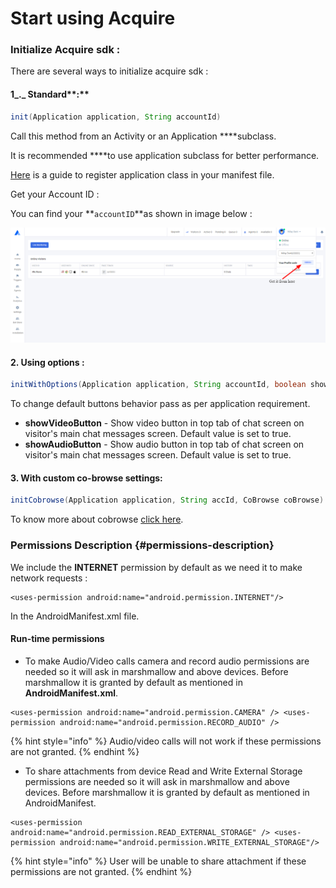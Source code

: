 # Start using Acquire

### Initialize Acquire sdk :

There are several ways to initialize acquire sdk :

#### 1_._ Standard**:** 

```java
init(Application application, String accountId)
```

Call this method from an Activity or an Application ****subclass. 

It is recommended ****to use application subclass for better performance.

[Here](https://stackoverflow.com/a/2929927) is a guide to register application class in your manifest file.

Get your Account ID :

You can find your **`accountID`**as shown in image below :

![Get Acquire account ID](../../.gitbook/assets/acquire-image-sdk.png)

#### 2. Using options :

```java
initWithOptions(Application application, String accountId, boolean showVideoButton, boolean showAudioButton)
```

To change default buttons behavior pass as per application requirement.

* **showVideoButton** - Show video button in top tab of chat screen on visitor's main chat messages screen. Default value is set to true.
* **showAudioButton** - Show audio button in top tab of chat screen on visitor's main chat messages screen. Default value is set to true.

#### 3. With custom co-browse settings:

```java
initCobrowse(Application application, String accId, CoBrowse coBrowse)
```

To know more about cobrowse [click here](https://developer.acquire.io/~/edit/drafts/-LOIEbmu5jEwcJkDe2Mk/android/getting-started/cobrowse).

### Permissions Description {#permissions-description}

We include the **INTERNET** permission by default as we need it to make network requests :

```text
<uses-permission android:name="android.permission.INTERNET"/>
```

 In the AndroidManifest.xml file.

#### Run-time permissions

* To make Audio/Video calls camera and record audio permissions are needed so it will ask in marshmallow and above devices. Before marshmallow it is granted by default as mentioned in **AndroidManifest.xml**.

```text
<uses-permission android:name="android.permission.CAMERA" /> <uses-permission android:name="android.permission.RECORD_AUDIO" />
```

{% hint style="info" %}
Audio/video calls will not work if these permissions are not granted.
{% endhint %}

* To share attachments from device Read and Write External Storage permissions are needed so it will ask in marshmallow and above devices. Before marshmallow it is granted by default as mentioned in AndroidManifest.

```text
<uses-permission android:name="android.permission.READ_EXTERNAL_STORAGE" /> <uses-permission android:name="android.permission.WRITE_EXTERNAL_STORAGE"/>
```

{% hint style="info" %}
User will be unable to share attachment if these permissions are not granted.
{% endhint %}

